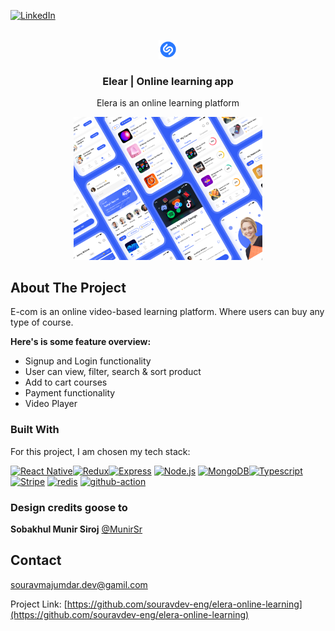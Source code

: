 [![LinkedIn][linkedin-shield]][linkedin-url]

<!-- PROJECT LOGO -->
<br />
<div align="center">
  <a href="https://github.com/souravdev-eng/E-com-micro-service">
    <img src="./app/src/assets/images/logo.png" alt="Logo" width="30px" height="30px">
  </a>
  <h3 align="center">Elear | Online learning app</h3>
  <p align="center">
    Elera is an online learning platform
  </p>
   <img src="./app/src/assets/images/Preview 3.png" alt="Logo" width="60%" height="25%">
</div>

<!-- ABOUT THE PROJECT -->

## About The Project

E-com is an online video-based learning platform. Where users can buy any type of course.

**Here's is some feature overview:**

- Signup and Login functionality
- User can view, filter, search & sort product
- Add to cart courses
- Payment functionality
- Video Player

### Built With

For this project, I am chosen my tech stack:

<a href="https://reactnative.dev/" title="React Native"><img src="https://github.com/get-icon/geticon/raw/master/icons/react.svg" alt="React Native" width="35px" height="35px"></a><a href="https://redux.js.org/" title="Redux"><img src="https://github.com/get-icon/geticon/raw/master/icons/redux.svg" alt="Redux" width="35px" height="35px"></a><a href="https://expressjs.com/" title="Express"><img src="https://assets.website-files.com/61ca3f775a79ec5f87fcf937/6202fcdee5ee8636a145a41b_1234.png" alt="Express" width="35px" height="35px"></a> <a href="https://nodejs.org/" title="Node.js"><img src="https://github.com/get-icon/geticon/raw/master/icons/nodejs-icon.svg" alt="Node.js" width="35px" height="35px"></a> <a href="https://www.mongodb.org/" title="MongoDB"><img src="https://github.com/get-icon/geticon/raw/master/icons/mongodb-icon.svg" alt="MongoDB" width="35px" height="35px"></a><a href="https://www.typescriptlang.org/" title="Typescript"><img src="https://github.com/get-icon/geticon/raw/master/icons/typescript-icon.svg" alt="Typescript" width="35px" height="35px"></a> <a href="https://stripe.com/" title="Stripe"><img src="https://pbs.twimg.com/profile_images/1503494829094756357/ihaECs5p_400x400.jpg" alt="Stripe" width="35px" height="35px"></a> <a href="https://redis.io/" title="Redis"><img src="https://plugins.jetbrains.com/files/12820/199712/icon/pluginIcon.svg" alt="redis" width="35px" height="35px"></a> <a href="https://github.com/features/actions" title="Github Action"><img src="https://seeklogo.com/images/G/github-actions-logo-031704BDC6-seeklogo.com.png" alt="github-action" width="35px" height="35px"></a>

### Design credits goose to

**Sobakhul Munir Siroj** <a href="https://www.figma.com/@munirsr">@MunirSr</a>

## Contact

souravmajumdar.dev@gamil.com

Project Link: [https://github.com/souravdev-eng/elera-online-learning](https://github.com/souravdev-eng/elera-online-learning)

[linkedin-shield]: https://img.shields.io/badge/-LinkedIn-black.svg?style=for-the-badge&logo=linkedin&colorB=555
[linkedin-url]: https://www.linkedin.com/in/majumdarsourav/
